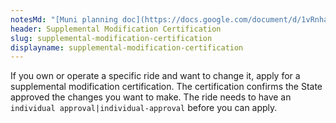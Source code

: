 ```yaml
---
notesMd: "[Muni planning doc](https://docs.google.com/document/d/1vRnhawx76vFP5iJ68QMOCCjpb8VbcpgaHBQUozve7Q0/edit)"
header: Supplemental Modification Certification
slug: supplemental-modification-certification
displayname: supplemental-modification-certification
---
```


If you own or operate a specific ride and want to change it, apply for a supplemental modification certification. The certification confirms the State approved the changes you want to make. The ride needs to have an `individual approval|individual-approval` before you can apply.
